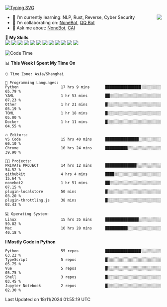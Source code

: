 [![Typing SVG](https://readme-typing-svg.herokuapp.com?size=25&duration=2500&color=8C43EA&vCenter=true&width=200&height=40&lines=Hi+there+%F0%9F%91%8B%F0%9F%8F%BB;I'm+yanyongyu)](https://git.io/typing-svg)

<a href="#">
  <img align="right" src="https://github-readme-stats.vercel.app/api?username=yanyongyu&count_private=true&show_icons=true&bg_color=15,f2f7fd,E0EAFC" />
</a>

- 🌱 I’m currently learning: NLP, Rust, Reverse, Cyber Security
- 👯 I’m collaborating on: [NoneBot](https://github.com/nonebot), [QQ Bot](https://github.com/Mrs4s/go-cqhttp)
- 💬 Ask me about: [NoneBot](https://github.com/nonebot), [CAI](https://github.com/cscs181/CAI)

🌟 **My Skills**  
![](https://img.shields.io/badge/-Python-3e74a2?style=flat-square&logo=Python&logoColor=fff)
![](https://img.shields.io/badge/-TypeScript-3178C6?style=flat-square&logo=TypeScript&logoColor=fff)
![](https://img.shields.io/badge/-Vue-4fc08d?style=flat-square&logo=Vue.js&logoColor=fff)
![](https://img.shields.io/badge/-React-2d98ce?style=flat-square&logo=React&logoColor=fff)
![](https://img.shields.io/badge/-FastAPI-009688?style=flat-square&logo=FastAPI&logoColor=fff)
![](https://img.shields.io/badge/-Linux-000000?style=flat-square&logo=Linux&logoColor=fff)
![](https://img.shields.io/badge/-Docker-2496ED?style=flat-square&logo=Docker&logoColor=fff)
![](https://img.shields.io/badge/-Kubernetes-326CE5?style=flat-square&logo=Kubernetes&logoColor=fff)
![](https://img.shields.io/badge/-GitHub%20Actions-2088FF?style=flat-square&logo=GitHubActions&logoColor=fff)
![](https://img.shields.io/badge/-PostgreSQL-4169E1?style=flat-square&logo=PostgreSQL&logoColor=fff)
![](https://img.shields.io/badge/-Redis-DC382D?style=flat-square&logo=Redis&logoColor=fff)
![](https://img.shields.io/badge/-MongoDB-47A248?style=flat-square&logo=MongoDB&logoColor=fff)

<!--START_SECTION:waka-->
![Code Time](http://img.shields.io/badge/Code%20Time-6%2C894%20hrs%2026%20mins-blue)

📊 **This Week I Spent My Time On** 

```text
🕑︎ Time Zone: Asia/Shanghai

💬 Programming Languages: 
Python                   17 hrs 9 mins       ████████████████░░░░░░░░░   65.79 % 
YAML                     1 hr 53 mins        ██░░░░░░░░░░░░░░░░░░░░░░░   07.23 % 
Other                    1 hr 21 mins        █░░░░░░░░░░░░░░░░░░░░░░░░   05.19 % 
TOML                     1 hr 18 mins        █░░░░░░░░░░░░░░░░░░░░░░░░   05.00 % 
Docker                   1 hr 11 mins        █░░░░░░░░░░░░░░░░░░░░░░░░   04.55 % 

🔥 Editors: 
VS Code                  15 hrs 40 mins      ███████████████░░░░░░░░░░   60.10 % 
Chrome                   10 hrs 24 mins      ██████████░░░░░░░░░░░░░░░   39.90 % 

🐱‍💻 Projects: 
PRIVATE PROJECT          14 hrs 12 mins      ██████████████░░░░░░░░░░░   54.52 % 
githubkit                4 hrs 4 mins        ████░░░░░░░░░░░░░░░░░░░░░   15.64 % 
nonebot2                 1 hr 51 mins        ██░░░░░░░░░░░░░░░░░░░░░░░   07.15 % 
plugin-localstore        50 mins             █░░░░░░░░░░░░░░░░░░░░░░░░   03.20 % 
plugin-throttling.js     38 mins             █░░░░░░░░░░░░░░░░░░░░░░░░   02.43 % 

💻 Operating System: 
Linux                    15 hrs 35 mins      ███████████████░░░░░░░░░░   59.82 % 
Mac                      10 hrs 28 mins      ██████████░░░░░░░░░░░░░░░   40.18 % 
```

**I Mostly Code in Python** 

```text
Python                   55 repos            ████████████████░░░░░░░░░   63.22 % 
TypeScript               5 repos             █░░░░░░░░░░░░░░░░░░░░░░░░   05.75 % 
Vue                      5 repos             █░░░░░░░░░░░░░░░░░░░░░░░░   05.75 % 
Shell                    3 repos             █░░░░░░░░░░░░░░░░░░░░░░░░   03.45 % 
Jupyter Notebook         2 repos             █░░░░░░░░░░░░░░░░░░░░░░░░   02.30 % 
```




 Last Updated on 18/11/2024 01:55:19 UTC
<!--END_SECTION:waka-->
